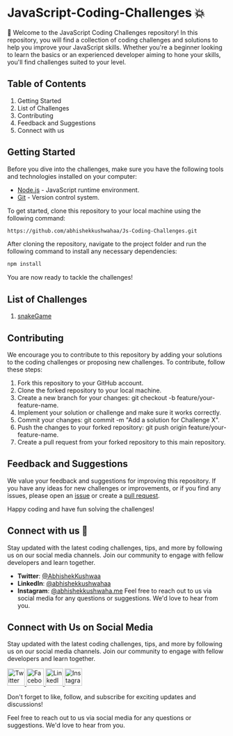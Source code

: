 # JavaScript-Coding-Challenges :boom:
:wave: Welcome to the JavaScript Coding Challenges repository! In this repository, you will find a collection of coding challenges and solutions to help you improve your JavaScript skills. Whether you're a beginner looking to learn the basics or an experienced developer aiming to hone your skills, you'll find challenges suited to your level.

## Table of Contents
1. Getting Started
2. List of Challenges
3. Contributing
4. Feedback and Suggestions
5. Connect with us

## Getting Started
Before you dive into the challenges, make sure you have the following tools and technologies installed on your computer:
- [Node.js](https://nodejs.org/en) - JavaScript runtime environment.
- [Git](https://git-scm.com/) - Version control system.

To get started, clone this repository to your local machine using the following command:
```sh
https://github.com/abhishekkushwahaa/Js-Coding-Challenges.git
```
After cloning the repository, navigate to the project folder and run the following command to install any necessary dependencies:
```sh
npm install
```
You are now ready to tackle the challenges!

## List of Challenges
1. [snakeGame]()

## Contributing
We encourage you to contribute to this repository by adding your solutions to the coding challenges or proposing new challenges. To contribute, follow these steps:

1. Fork this repository to your GitHub account.
2. Clone the forked repository to your local machine.
3. Create a new branch for your changes: git checkout -b feature/your-feature-name.
4. Implement your solution or challenge and make sure it works correctly.
5. Commit your changes: git commit -m "Add a solution for Challenge X".
6. Push the changes to your forked repository: git push origin feature/your-feature-name.
7. Create a pull request from your forked repository to this main repository.

## Feedback and Suggestions
We value your feedback and suggestions for improving this repository. If you have any ideas for new challenges or improvements, or if you find any issues, please open an [issue](https://github.com/abhishekkushwahaa/Js-Coding-Challenges/issues) or create a [pull request](https://github.com/abhishekkushwahaa/Js-Coding-Challenges/pulls).

Happy coding and have fun solving the challenges!

## Connect with us :gift_heart:
Stay updated with the latest coding challenges, tips, and more by following us on our social media channels. Join our community to engage with fellow developers and learn together.

- **Twitter**: [@AbhishekKushwaa](https://twitter.com/AbhishekKushwaa)
- **LinkedIn**: [@abhishekkushwahaa](https://www.linkedin.com/in/abhishekkushwahaa/)
- **Instagram**: [@abhishekkushwaha.me](https://www.instagram.com/abhishekkushwaha.me/)
Feel free to reach out to us via social media for any questions or suggestions. We'd love to hear from you.

## Connect with Us on Social Media

Stay updated with the latest coding challenges, tips, and more by following us on our social media channels. Join our community to engage with fellow developers and learn together.

<div>
  <a href="https://twitter.com/YourTwitterHandle">
    <img src="https://your-website.com/twitter-icon.png" alt="Twitter" width="40">
  </a>
  <a href="https://www.facebook.com/YourFacebookPage">
    <img src="https://your-website.com/facebook-icon.png" alt="Facebook" width="40">
  </a>
  <a href="https://www.linkedin.com/company/YourLinkedInPage">
    <img src="https://your-website.com/linkedin-icon.png" alt="LinkedIn" width="40">
  </a>
  <a href="https://www.instagram.com/YourInstagramHandle">
    <img src="https://your-website.com/instagram-icon.png" alt="Instagram" width="40">
  </a>
</div>

Don't forget to like, follow, and subscribe for exciting updates and discussions!

Feel free to reach out to us via social media for any questions or suggestions. We'd love to hear from you.
